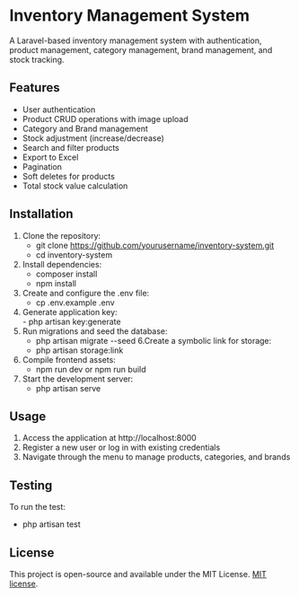 # Inventory Management System
A Laravel-based inventory management system with authentication, product management, category management, brand management, and stock tracking.
## Features
- User authentication
- Product CRUD operations with image upload
- Category and Brand management
- Stock adjustment (increase/decrease)
- Search and filter products
- Export to Excel
- Pagination
- Soft deletes for products
- Total stock value calculation
## Installation
1. Clone the repository:
   - git clone https://github.com/yourusername/inventory-system.git
   - cd inventory-system
2. Install dependencies:  
   - composer install
   - npm install
3. Create and configure the .env file:
   - cp .env.example .env
4. Generate application key:    
        - php artisan key:generate
5. Run migrations and seed the database:  
    - php artisan migrate --seed
6.Create a symbolic link for storage:
    - php artisan storage:link
7. Compile frontend assets:
    - npm run dev or npm run build
8. Start the development server:
    - php artisan serve

## Usage
1. Access the application at http://localhost:8000
2. Register a new user or log in with existing credentials
3. Navigate through the menu to manage products, categories, and brands

## Testing
To run the test:
- php artisan test
## License

This project is open-source and available under the MIT License. [MIT license](https://opensource.org/licenses/MIT).
